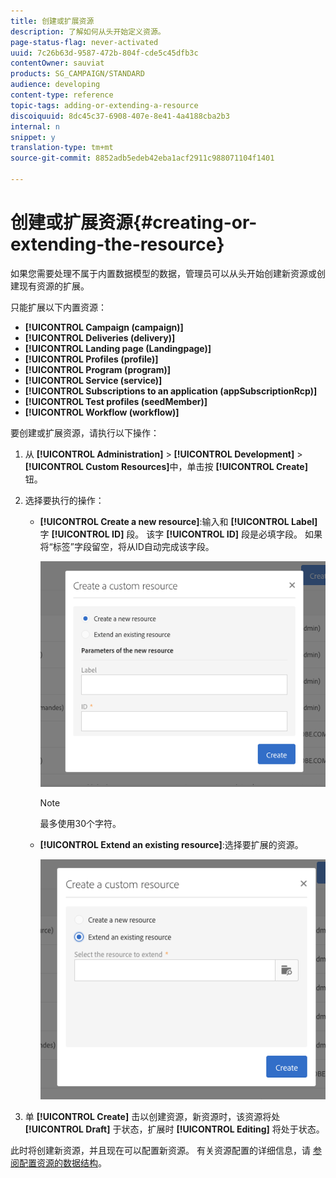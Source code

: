 ```yaml
---
title: 创建或扩展资源
description: 了解如何从头开始定义资源。
page-status-flag: never-activated
uuid: 7c26b63d-9587-472b-804f-cde5c45dfb3c
contentOwner: sauviat
products: SG_CAMPAIGN/STANDARD
audience: developing
content-type: reference
topic-tags: adding-or-extending-a-resource
discoiquuid: 8dc45c37-6908-407e-8e41-4a4188cba2b3
internal: n
snippet: y
translation-type: tm+mt
source-git-commit: 8852adb5edeb42eba1acf2911c988071104f1401

---
```



# 创建或扩展资源{#creating-or-extending-the-resource}

如果您需要处理不属于内置数据模型的数据，管理员可以从头开始创建新资源或创建现有资源的扩展。

只能扩展以下内置资源：

* **[!UICONTROL Campaign (campaign)]**
* **[!UICONTROL Deliveries (delivery)]**
* **[!UICONTROL Landing page (Landingpage)]**
* **[!UICONTROL Profiles (profile)]**
* **[!UICONTROL Program (program)]**
* **[!UICONTROL Service (service)]**
* **[!UICONTROL Subscriptions to an application (appSubscriptionRcp)]**
* **[!UICONTROL Test profiles (seedMember)]**
* **[!UICONTROL Workflow (workflow)]**

要创建或扩展资源，请执行以下操作：

1. 从 **[!UICONTROL Administration]** > **[!UICONTROL Development]** > **[!UICONTROL Custom Resources]**&#x200B;中，单击按 **[!UICONTROL Create]** 钮。
1. 选择要执行的操作：

   * **[!UICONTROL Create a new resource]**:输入和 **[!UICONTROL Label]** 字 **[!UICONTROL ID]** 段。 该字 **[!UICONTROL ID]** 段是必填字段。 如果将“标签”字段留空，将从ID自动完成该字段。

      ![](assets/schema_extension_2.png)

      >[!NOTE]
      >
      >最多使用30个字符。

   * **[!UICONTROL Extend an existing resource]**:选择要扩展的资源。

      ![](assets/schema_extension_10.png)

1. 单 **[!UICONTROL Create]** 击以创建资源，新资源时，该资源将处 **[!UICONTROL Draft]** 于状态，扩展时 **[!UICONTROL Editing]** 将处于状态。

此时将创建新资源，并且现在可以配置新资源。 有关资源配置的详细信息，请 [参阅配置资源的数据结构](../../developing/using/configuring-the-resource-s-data-structure.md)。
